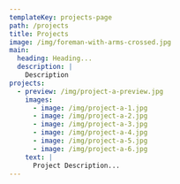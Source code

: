 ```yaml
---
templateKey: projects-page
path: /projects
title: Projects
image: /img/foreman-with-arms-crossed.jpg
main:
  heading: Heading...
  description: |
    Description
projects:
  - preview: /img/project-a-preview.jpg
    images:
      - image: /img/project-a-1.jpg
      - image: /img/project-a-2.jpg
      - image: /img/project-a-3.jpg
      - image: /img/project-a-4.jpg
      - image: /img/project-a-5.jpg
      - image: /img/project-a-6.jpg
    text: |
      Project Description...
---
```

